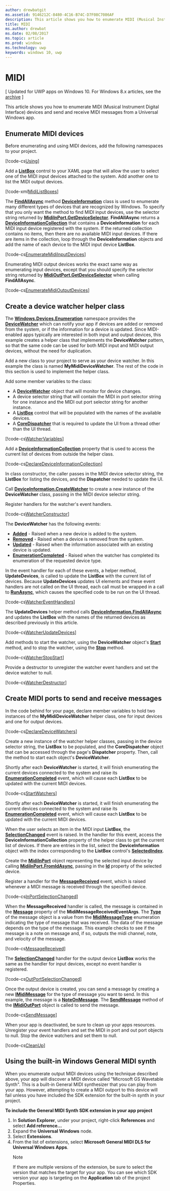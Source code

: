 ---author: drewbatgitms.assetid: 9146212C-8480-4C16-B74C-D7F08C7086AFdescription: This article shows you how to enumerate MIDI (Musical Instrument Digital Interface) devices and send and receive MIDI messages from a Universal Windows app.title: MIDIms.author: drewbatms.date: 02/08/2017ms.topic: articlems.prod: windowsms.technology: uwpkeywords: windows 10, uwp---# MIDI\[ Updated for UWP apps on Windows 10. For Windows 8.x articles, see the [archive](http://go.microsoft.com/fwlink/p/?linkid=619132) \]This article shows you how to enumerate MIDI (Musical Instrument Digital Interface) devices and send and receive MIDI messages from a Universal Windows app.## Enumerate MIDI devicesBefore enumerating and using MIDI devices, add the following namespaces to your project.[!code-cs[Using](./code/MIDIWin10/cs/MainPage.xaml.cs#SnippetUsing)]Add a [**ListBox**](https://msdn.microsoft.com/library/windows/apps/br242868) control to your XAML page that will allow the user to select one of the MIDI input devices attached to the system. Add another one to list the MIDI output devices.[!code-xml[MidiListBoxes](./code/MIDIWin10/cs/MainPage.xaml#SnippetMidiListBoxes)]The [**FindAllAsync**](https://msdn.microsoft.com/library/windows/apps/br225432) method [**DeviceInformation**](https://msdn.microsoft.com/library/windows/apps/br225393) class is used to enumerate many different types of devices that are recognized by Windows. To specify that you only want the method to find MIDI input devices, use the selector string returned by [**MidiInPort.GetDeviceSelector**](https://msdn.microsoft.com/library/windows/apps/dn894779). **FindAllAsync** returns a [**DeviceInformationCollection**](https://msdn.microsoft.com/library/windows/apps/br225395) that contains a **DeviceInformation** for each MIDI input device registered with the system. If the returned collection contains no items, then there are no available MIDI input devices. If there are items in the collection, loop through the **DeviceInformation** objects and add the name of each device to the MIDI input device **ListBox**.[!code-cs[EnumerateMidiInputDevices](./code/MIDIWin10/cs/MainPage.xaml.cs#SnippetEnumerateMidiInputDevices)]Enumerating MIDI output devices works the exact same way as enumerating input devices, except that you should specify the selector string returned by [**MidiOutPort.GetDeviceSelector**](https://msdn.microsoft.com/library/windows/apps/dn894845) when calling **FindAllAsync**.[!code-cs[EnumerateMidiOutputDevices](./code/MIDIWin10/cs/MainPage.xaml.cs#SnippetEnumerateMidiOutputDevices)]## Create a device watcher helper classThe [**Windows.Devices.Enumeration**](https://msdn.microsoft.com/library/windows/apps/br225459) namespace provides the [**DeviceWatcher**](https://msdn.microsoft.com/library/windows/apps/br225446) which can notify your app if devices are added or removed from the system, or if the information for a device is updated. Since MIDI-enabled apps typically are interested in both input and output devices, this example creates a helper class that implements the **DeviceWatcher** pattern, so that the same code can be used for both MIDI input and MIDI output devices, without the need for duplication.Add a new class to your project to serve as your device watcher. In this example the class is named **MyMidiDeviceWatcher**. The rest of the code in this section is used to implement the helper class.Add some member variables to the class:-   A [**DeviceWatcher**](https://msdn.microsoft.com/library/windows/apps/br225446) object that will monitor for device changes.-   A device selector string that will contain the MIDI in port selector string for one instance and the MIDI out port selector string for another instance.-   A [**ListBox**](https://msdn.microsoft.com/library/windows/apps/br242868) control that will be populated with the names of the available devices.-   A [**CoreDispatcher**](https://msdn.microsoft.com/library/windows/apps/br208211) that is required to update the UI from a thread other than the UI thread.[!code-cs[WatcherVariables](./code/MIDIWin10/cs/MyMidiDeviceWatcher.cs#SnippetWatcherVariables)]Add a [**DeviceInformationCollection**](https://msdn.microsoft.com/library/windows/apps/br225395) property that is used to access the current list of devices from outside the helper class.[!code-cs[DeclareDeviceInformationCollection](./code/MIDIWin10/cs/MyMidiDeviceWatcher.cs#SnippetDeclareDeviceInformationCollection)]In class constructor, the caller passes in the MIDI device selector string, the **ListBox** for listing the devices, and the **Dispatcher** needed to update the UI.Call [**DeviceInformation.CreateWatcher**](https://msdn.microsoft.com/library/windows/apps/br225427) to create a new instance of the **DeviceWatcher** class, passing in the MIDI device selector string.Register handlers for the watcher's event handlers.[!code-cs[WatcherConstructor](./code/MIDIWin10/cs/MyMidiDeviceWatcher.cs#SnippetWatcherConstructor)]The **DeviceWatcher** has the following events:-   [**Added**](https://msdn.microsoft.com/library/windows/apps/br225450) - Raised when a new device is added to the system.-   [**Removed**](https://msdn.microsoft.com/library/windows/apps/br225453) - Raised when a device is removed from the system.-   [**Updated**](https://msdn.microsoft.com/library/windows/apps/br225458) - Raised when the information associated with an existing device is updated.-   [**EnumerationCompleted**](https://msdn.microsoft.com/library/windows/apps/br225451) - Raised when the watcher has completed its enumeration of the requested device type.In the event handler for each of these events, a helper method, **UpdateDevices**, is called to update the **ListBox** with the current list of devices. Because **UpdateDevices** updates UI elements and these event handlers are not called on the UI thread, each call must be wrapped in a call to [**RunAsync**](https://msdn.microsoft.com/library/windows/apps/hh750317), which causes the specified code to be run on the UI thread.[!code-cs[WatcherEventHandlers](./code/MIDIWin10/cs/MyMidiDeviceWatcher.cs#SnippetWatcherEventHandlers)]The **UpdateDevices** helper method calls [**DeviceInformation.FindAllAsync**](https://msdn.microsoft.com/library/windows/apps/br225432) and updates the **ListBox** with the names of the returned devices as described previously in this article.[!code-cs[WatcherUpdateDevices](./code/MIDIWin10/cs/MyMidiDeviceWatcher.cs#SnippetWatcherUpdateDevices)]Add methods to start the watcher, using the **DeviceWatcher** object's [**Start**](https://msdn.microsoft.com/library/windows/apps/br225454) method, and to stop the watcher, using the [**Stop**](https://msdn.microsoft.com/library/windows/apps/br225456) method.[!code-cs[WatcherStopStart](./code/MIDIWin10/cs/MyMidiDeviceWatcher.cs#SnippetWatcherStopStart)]Provide a destructor to unregister the watcher event handlers and set the device watcher to null.[!code-cs[WatcherDestructor](./code/MIDIWin10/cs/MyMidiDeviceWatcher.cs#SnippetWatcherDestructor)]## Create MIDI ports to send and receive messagesIn the code behind for your page, declare member variables to hold two instances of the **MyMidiDeviceWatcher** helper class, one for input devices and one for output devices.[!code-cs[DeclareDeviceWatchers](./code/MIDIWin10/cs/MainPage.xaml.cs#SnippetDeclareDeviceWatchers)]Create a new instance of the watcher helper classes, passing in the device selector string, the **ListBox** to be populated, and the **CoreDispatcher** object that can be accessed through the page's **Dispatcher** property. Then, call the method to start each object's **DeviceWatcher**.Shortly after each **DeviceWatcher** is started, it will finish enumerating the current devices connected to the system and raise its [**EnumerationCompleted**](https://msdn.microsoft.com/library/windows/apps/br225451) event, which will cause each **ListBox** to be updated with the current MIDI devices.[!code-cs[StartWatchers](./code/MIDIWin10/cs/MainPage.xaml.cs#SnippetStartWatchers)]Shortly after each **DeviceWatcher** is started, it will finish enumerating the current devices connected to the system and raise its [**EnumerationCompleted**](https://msdn.microsoft.com/library/windows/apps/br225451) event, which will cause each **ListBox** to be updated with the current MIDI devices.When the user selects an item in the MIDI input **ListBox**, the [**SelectionChanged**](https://msdn.microsoft.com/library/windows/apps/br209776) event is raised. In the handler for this event, access the **DeviceInformationCollection** property of the helper class to get the current list of devices. If there are entries in the list, select the **DeviceInformation** object with the index corresponding to the **ListBox** control's [**SelectedIndex**](https://msdn.microsoft.com/library/windows/apps/br209768).Create the [**MidiInPort**](https://msdn.microsoft.com/library/windows/apps/dn894770) object representing the selected input device by calling [**MidiInPort.FromIdAsync**](https://msdn.microsoft.com/library/windows/apps/dn894776), passing in the [**Id**](https://msdn.microsoft.com/library/windows/apps/br225437) property of the selected device.Register a handler for the [**MessageReceived**](https://msdn.microsoft.com/library/windows/apps/dn894781) event, which is raised whenever a MIDI message is received through the specified device.[!code-cs[InPortSelectionChanged](./code/MIDIWin10/cs/MainPage.xaml.cs#SnippetInPortSelectionChanged)]When the **MessageReceived** handler is called, the message is contained in the [**Message**](https://msdn.microsoft.com/library/windows/apps/dn894783) property of the **MidiMessageReceivedEventArgs**. The [**Type**](https://msdn.microsoft.com/library/windows/apps/dn894726) of the message object is a value from the [**MidiMessageType**](https://msdn.microsoft.com/library/windows/apps/dn894786) enumeration indicating the type of message that was received. The data of the message depends on the type of the message. This example checks to see if the message is a note on message and, if so, outputs the midi channel, note, and velocity of the message.[!code-cs[MessageReceived](./code/MIDIWin10/cs/MainPage.xaml.cs#SnippetMessageReceived)]The [**SelectionChanged**](https://msdn.microsoft.com/library/windows/apps/br209776) handler for the output device **ListBox** works the same as the handler for input devices, except no event handler is registered.[!code-cs[OutPortSelectionChanged](./code/MIDIWin10/cs/MainPage.xaml.cs#SnippetOutPortSelectionChanged)]Once the output device is created, you can send a message by creating a new [**IMidiMessage**](https://msdn.microsoft.com/library/windows/apps/dn911508) for the type of message you want to send. In this example, the message is a [**NoteOnMessage**](https://msdn.microsoft.com/library/windows/apps/dn894817). The [**SendMessage**](https://msdn.microsoft.com/library/windows/apps/dn894730) method of the [**IMidiOutPort**](https://msdn.microsoft.com/library/windows/apps/dn894727) object is called to send the message.[!code-cs[SendMessage](./code/MIDIWin10/cs/MainPage.xaml.cs#SnippetSendMessage)]When your app is deactivated, be sure to clean up your apps resources. Unregister your event handlers and set the MIDI in port and out port objects to null. Stop the device watchers and set them to null.[!code-cs[CleanUp](./code/MIDIWin10/cs/MainPage.xaml.cs#SnippetCleanUp)]## Using the built-in Windows General MIDI synthWhen you enumerate output MIDI devices using the technique described above, your app will discover a MIDI device called "Microsoft GS Wavetable Synth". This is a built-in General MIDI synthesizer that you can play from your app. However, attempting to create a MIDI outport to this device will fail unless you have included the SDK extension for the built-in synth in your project.**To include the General MIDI Synth SDK extension in your app project**1.  In **Solution Explorer**, under your project, right-click **References** and select **Add reference...**2.  Expand the **Universal Windows** node.3.  Select **Extensions**.4.  From the list of extensions, select **Microsoft General MIDI DLS for Universal Windows Apps**.    > [!NOTE] 	> If there are multiple versions of the extension, be sure to select the version that matches the target for your app. You can see which SDK version your app is targeting on the **Application** tab of the project Properties.  
